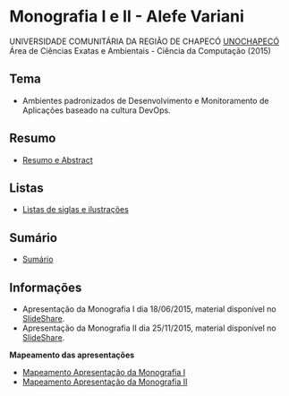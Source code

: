 Monografia I e II - Alefe Variani
==================================


UNIVERSIDADE COMUNITÁRIA DA REGIÃO DE CHAPECÓ [UNOCHAPECÓ](http://unochapeco.edu.br/) Área de Ciências Exatas e Ambientais - Ciência da Computação (2015)

Tema
----

- Ambientes padronizados de Desenvolvimento e Monitoramento de Aplicações baseado na cultura DevOps.

Resumo
------

- [Resumo e Abstract](https://github.com/AlefeVariani/MonografiaDevOpsAlefeVariani/blob/master/Resumo.md)

Listas
------

- [Listas de siglas e ilustrações](https://github.com/AlefeVariani/MonografiaDevOpsAlefeVariani/blob/master/Listas.md)

Sumário
-------

- [Sumário](https://github.com/AlefeVariani/MonografiaDevOpsAlefeVariani/blob/master/EstruturaGeral.md)

Informações
-----------

- Apresentação da Monografia I dia 18/06/2015, material disponível no [SlideShare](http://pt.slideshare.net/alefevariani/devops-49735272).
- Apresentação da Monografia II dia 25/11/2015, material disponível no [SlideShare](http://pt.slideshare.net/alefevariani/devops-ambientes-padronizados-e-monitoramento-da-aplicao-monografia-ii).

**Mapeamento das apresentações**

- [Mapeamento Apresentação da Monografia I](https://github.com/AlefeVariani/MonografiaDevOpsAlefeVariani/blob/master/monografia-I/README.md)
- [Mapeamento Apresentação da Monografia II](https://github.com/AlefeVariani/MonografiaDevOpsAlefeVariani/blob/master/monografia-II/README.md)
